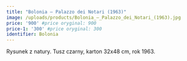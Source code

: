 ```yaml
---
title: "Bolonia – Palazzo dei Notari (1963)"
image: /uploads/products/Bolonia_–_Palazzo_dei_Notari_(1963).jpg
price: '900' #price oryginal: 900
price-1: '300' #price oryginal: 300
identifier: Bolonia
---
```


Rysunek z natury.
Tusz czarny, karton 32x48 cm, rok 1963.